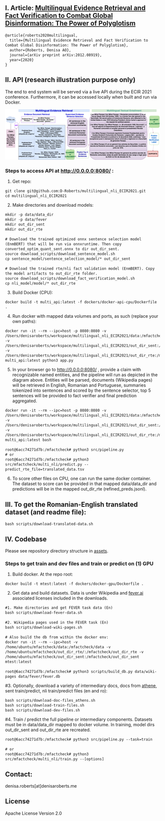 ## I. Article: [Multilingual Evidence Retrieval and Fact Verification to Combat Global Disinformation: The Power of Polyglotism](https://arxiv.org/pdf/2012.08919.pdf)
```
@article{roberts2020multilingual,
  title={Multilingual Evidence Retrieval and Fact Verification to Combat Global Disinformation: The Power of Polyglotism},
  author={Roberts, Denisa AO},
  journal={arXiv preprint arXiv:2012.08919},
  year={2020}
}
```


## II. API (research illustration purpose only)
The end to end system will be served via a live API during the ECIR 2021 conference. Furthermore, it can be accessed locally when built and run via Docker. 

![Multilingual evidence retrieval and fact verification system.](/assets/pacepa_eg.png)


### Steps to access API at http://0.0.0.0:8080/  :

1. Get repo:
```
git clone git@github.com:D-Roberts/multilingual_nli_ECIR2021.git
cd multilingual_nli_ECIR2021
```

2.  Make directories and download models:

```
mkdir -p data/data_dir
mkdir -p data/fever
mkdir out_dir_sent
mkdir out_dir_rte

# Download the trained optimized onnx sentence selection model (EnmBERT) that will be run via onnxruntime. Then copy converted_optim_quant_sent.onnx to dir out_dir_sent.
source download_scripts/download_sentence_model.sh
cp sentence_model/sentence_selection_model/* out_dir_sent

# Download the trained rte/nli fact validation model (EnmBERT). Copy the model artifacts to out_dir_rte folder.
source download_scripts/download_fact_verification_model.sh
cp nli_model/model/* out_dir_rte
```
3. Build Docker (CPU):
```
docker build -t multi_api:latest -f dockers/docker-api-cpu/Dockerfile .
```

4. Run docker with mapped data volumes and ports, as such (replace your own paths):
```
docker run -it --rm --ipc=host -p 8080:8080 -v /Users/denisaroberts/workspace/multilingual_nli_ECIR2021/data:/mfactcheck/data -v /Users/denisaroberts/workspace/multilingual_nli_ECIR2021/out_dir_sent:/mfactcheck/out_dir_sent -v /Users/denisaroberts/workspace/multilingual_nli_ECIR2021/out_dir_rte:/mfactcheck/out_dir_rte multi_api:latest python3 app.py
```
5. In your browser go to http://0.0.0.0:8080/ , provide a claim with recognizable named entities, and the pipeline will run as depicted in the diagram above. Entities will be parsed, documents (Wikipedia pages) will be retrieved in English, Romanian and Portuguese, summaries tokenized into sentences and scored by the sentence selector, top 5 sentences will be provided to fact verifier and final prediction aggregated.

```
docker run -it --rm --ipc=host -p 8080:8080 -v /Users/denisaroberts/workspace/multilingual_nli_ECIR2021/data:/mfactcheck/data -v /Users/denisaroberts/workspace/multilingual_nli_ECIR2021/out_dir_sent:/mfactcheck/out_dir_sent -v /Users/denisaroberts/workspace/multilingual_nli_ECIR2021/out_dir_rte:/mfactcheck/out_dir_rte multi_api:latest bash

root@6acc74271d7b:/mfactcheck# python3 src/pipeline.py
# or 
root@6acc74271d7b:/mfactcheck# python3 src/mfactcheck/multi_nli/predict.py --predict_rte_file=translated_data.tsv
```
6. To score other files on CPU, one can run the same docker container. The dataset to score can be provided in that mapped data/data_dir and predictions will be in the mapped out_dir_rte (refined_preds.jsonl).


## III. To get the Romanian-English translated dataset (and readme file):
```
bash scripts/download-translated-data.sh
```


## IV. Codebase
Please see repository directory structure in [assets](https://github.com/D-Roberts/multilingual_nli_ECIR2021/blob/main/assets/dir_struct.txt).


### Steps to get train and dev files and train or predict on (1) GPU 

1. Build docker. At the repo root:
```
docker build -t mtest:latest -f dockers/docker-gpu/Dockerfile .
```
2. Get data and build datasets. Data is under Wikipedia and [fever.ai](https://fever.ai/) associated licenses included in the downloads.
```
#1. Make directories and get FEVER task data (En)
bash scripts/download-fever-data.sh

#2. Wikipedia pages used in the FEVER task (En)
bash scripts/download-wiki-pages.sh

# Also build the db from within the docker env:
docker run -it --rm --ipc=host -v /home/ubuntu/mfactcheck/data:/mfactcheck/data -v /home/ubuntu/mfactcheck/out_dir_rte/:/mfactcheck/out_dir_rte -v /home/ubuntu/mfactcheck/out_dir_sent:/mfactcheck/out_dir_sent  mtest:latest

root@6acc74271d7b:/mfactcheck# python3 scripts/build_db.py data/wiki-pages data/fever/fever.db
```

#3. Optionally, download a variety of intermediary docs, docs from [athene](https://github.com/UKPLab/fever-2018-team-athene), sent train/predict, nli train/predict files (en and ro):
```
bash scripts/download-doc-files_athens.sh
bash scripts/download-train-files.sh
bash scripts/download-dev-files.sh
```
#4. Train / predict the full pipeline or intermediary components. Datasets must be in data/data_dir mapped to docker volume. In training, model dirs out_dir_sent and out_dir_rte are recreated.
```
root@6acc74271d7b:/mfactcheck# python3 src/pipeline.py --task=train

# or
root@6acc74271d7b:/mfactcheck# python3 src/mfactcheck/multi_nli/train.py --[options]
```


## Contact:
denisa.roberts[at]denisaroberts.me

## License
Apache License Version 2.0
